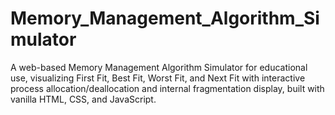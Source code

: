 # Memory_Management_Algorithm_Simulator
A web-based Memory Management Algorithm Simulator for educational use, visualizing First Fit, Best Fit, Worst Fit, and Next Fit with interactive process allocation/deallocation and internal fragmentation display, built with vanilla HTML, CSS, and JavaScript.
